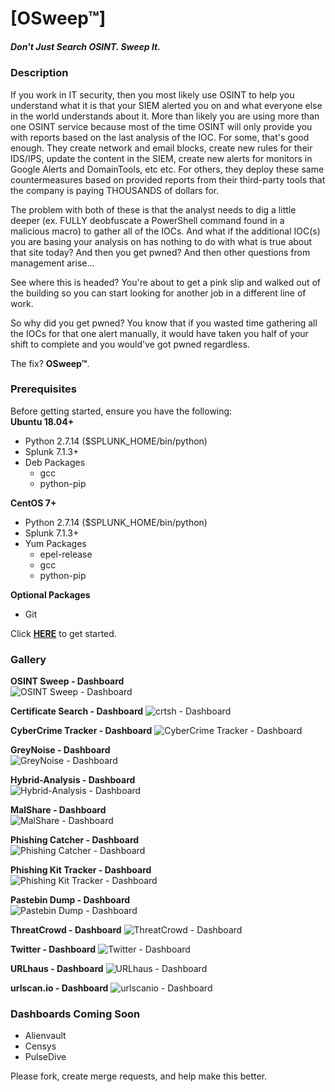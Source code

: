 # [OSweep™]  
##### Don't Just Search OSINT. Sweep It.  

### Description  
If you work in IT security, then you most likely use OSINT to help you understand what it is that your SIEM alerted you on and what everyone else in the world understands about it. More than likely you are using more than one OSINT service because most of the time OSINT will only provide you with reports based on the last analysis of the IOC. For some, that's good enough. They create network and email blocks, create new rules for their IDS/IPS, update the content in the SIEM, create new alerts for monitors in Google Alerts and DomainTools, etc etc. For others, they deploy these same countermeasures based on provided reports from their third-party tools that the company is paying THOUSANDS of dollars for.  

The problem with both of these is that the analyst needs to dig a little deeper (ex. FULLY deobfuscate a PowerShell command found in a malicious macro) to gather all of the IOCs. And what if the additional IOC(s) you are basing your analysis on has nothing to do with what is true about that site today? And then you get pwned? And then other questions from management arise...  

See where this is headed? You're about to get a pink slip and walked out of the building so you can start looking for another job in a different line of work.  

So why did you get pwned? You know that if you wasted time gathering all the IOCs for that one alert manually, it would have taken you half of your shift to complete and you would've got pwned regardless.  

The fix? **OSweep™**.  

### Prerequisites  
Before getting started, ensure you have the following:  
**Ubuntu 18.04+**  
- Python 2.7.14 ($SPLUNK_HOME/bin/python)  
- Splunk 7.1.3+  
- Deb Packages  
  - gcc  
  - python-pip  

**CentOS 7+**  
- Python 2.7.14 ($SPLUNK_HOME/bin/python)  
- Splunk 7.1.3+  
- Yum Packages  
  - epel-release  
  - gcc  
  - python-pip  

**Optional Packages**  
- Git   

Click **[HERE](https://github.com/ecstatic-nobel/OSweep/wiki/Setup)** to get started.  

### Gallery  
**OSINT Sweep - Dashboard**  
![OSINT Sweep - Dashboard](https://raw.githubusercontent.com/ecstatic-nobel/OSweep/master/static/assets/osintSweep_dashboard.png)  

**Certificate Search - Dashboard**
![crtsh - Dashboard](https://raw.githubusercontent.com/ecstatic-nobel/OSweep/master/static/assets/crtsh_dashboard.png)  

**CyberCrime Tracker - Dashboard**
![CyberCrime Tracker - Dashboard](https://raw.githubusercontent.com/ecstatic-nobel/OSweep/master/static/assets/cybercrimeTracker_dashboard.png)  

**GreyNoise - Dashboard**  
![GreyNoise - Dashboard](https://raw.githubusercontent.com/ecstatic-nobel/OSweep/master/static/assets/greynoise_dashboard.png)  

**Hybrid-Analysis - Dashboard**  
![Hybrid-Analysis - Dashboard](https://raw.githubusercontent.com/ecstatic-nobel/OSweep/master/static/assets/hybridAnalysis_dashboard.png)  

**MalShare - Dashboard**  
![MalShare - Dashboard](https://raw.githubusercontent.com/ecstatic-nobel/OSweep/master/static/assets/malshare_dashboard.png)  

**Phishing Catcher - Dashboard**  
![Phishing Catcher - Dashboard](https://raw.githubusercontent.com/ecstatic-nobel/OSweep/master/static/assets/phishingCatcher_dashboard.png)  

**Phishing Kit Tracker - Dashboard**  
![Phishing Kit Tracker - Dashboard](https://raw.githubusercontent.com/ecstatic-nobel/OSweep/master/static/assets/phishingKitTracker_dashboard.png)  

**Pastebin Dump - Dashboard**  
![Pastebin Dump - Dashboard](https://raw.githubusercontent.com/ecstatic-nobel/OSweep/master/static/assets/psbdmp_dashboard.png)  

**ThreatCrowd - Dashboard**
![ThreatCrowd - Dashboard](https://raw.githubusercontent.com/ecstatic-nobel/OSweep/master/static/assets/threatcrowd_dashboard.png)  

**Twitter - Dashboard**
![Twitter - Dashboard](https://raw.githubusercontent.com/ecstatic-nobel/OSweep/master/static/assets/twitter_dashboard.png)  

**URLhaus - Dashboard**
![URLhaus - Dashboard](https://raw.githubusercontent.com/ecstatic-nobel/OSweep/master/static/assets/urlhaus_dashboard.png)  

**<span>urlscan</span>.io - Dashboard**
![urlscanio - Dashboard](https://raw.githubusercontent.com/ecstatic-nobel/OSweep/master/static/assets/urlscan_dashboard.png)  

### Dashboards Coming Soon  
- Alienvault  
- Censys   
- PulseDive  

Please fork, create merge requests, and help make this better.  
